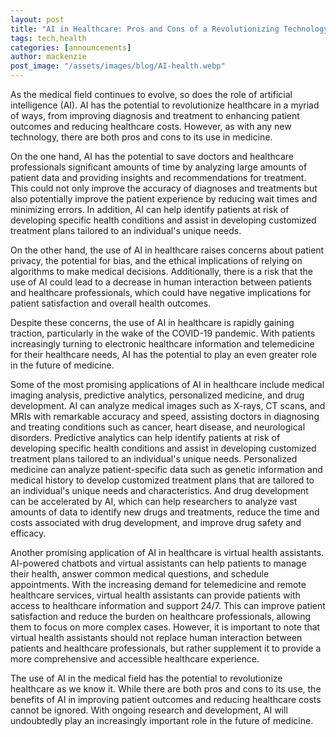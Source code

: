```yaml
---
layout: post
title: "AI in Healthcare: Pros and Cons of a Revolutionizing Technology"
tags: tech,health
categories: [announcements]
author: mackenzie
post_image: "/assets/images/blog/AI-health.webp"
---
```


As the medical field continues to evolve, so does the role of artificial intelligence (AI). AI has the potential to revolutionize healthcare in a myriad of ways, from improving diagnosis and treatment to enhancing patient outcomes and reducing healthcare costs. However, as with any new technology, there are both pros and cons to its use in medicine.

On the one hand, AI has the potential to save doctors and healthcare professionals significant amounts of time by analyzing large amounts of patient data and providing insights and recommendations for treatment. This could not only improve the accuracy of diagnoses and treatments but also potentially improve the patient experience by reducing wait times and minimizing errors. In addition, AI can help identify patients at risk of developing specific health conditions and assist in developing customized treatment plans tailored to an individual's unique needs.

On the other hand, the use of AI in healthcare raises concerns about patient privacy, the potential for bias, and the ethical implications of relying on algorithms to make medical decisions. Additionally, there is a risk that the use of AI could lead to a decrease in human interaction between patients and healthcare professionals, which could have negative implications for patient satisfaction and overall health outcomes.

Despite these concerns, the use of AI in healthcare is rapidly gaining traction, particularly in the wake of the COVID-19 pandemic. With patients increasingly turning to electronic healthcare information and telemedicine for their healthcare needs, AI has the potential to play an even greater role in the future of medicine.

Some of the most promising applications of AI in healthcare include medical imaging analysis, predictive analytics, personalized medicine, and drug development. AI can analyze medical images such as X-rays, CT scans, and MRIs with remarkable accuracy and speed, assisting doctors in diagnosing and treating conditions such as cancer, heart disease, and neurological disorders. Predictive analytics can help identify patients at risk of developing specific health conditions and assist in developing customized treatment plans tailored to an individual's unique needs. Personalized medicine can analyze patient-specific data such as genetic information and medical history to develop customized treatment plans that are tailored to an individual's unique needs and characteristics. And drug development can be accelerated by AI, which can help researchers to analyze vast amounts of data to identify new drugs and treatments, reduce the time and costs associated with drug development, and improve drug safety and efficacy.

Another promising application of AI in healthcare is virtual health assistants. AI-powered chatbots and virtual assistants can help patients to manage their health, answer common medical questions, and schedule appointments. With the increasing demand for telemedicine and remote healthcare services, virtual health assistants can provide patients with access to healthcare information and support 24/7. This can improve patient satisfaction and reduce the burden on healthcare professionals, allowing them to focus on more complex cases. However, it is important to note that virtual health assistants should not replace human interaction between patients and healthcare professionals, but rather supplement it to provide a more comprehensive and accessible healthcare experience.

The use of AI in the medical field has the potential to revolutionize healthcare as we know it. While there are both pros and cons to its use, the benefits of AI in improving patient outcomes and reducing healthcare costs cannot be ignored. With ongoing research and development, AI will undoubtedly play an increasingly important role in the future of medicine.